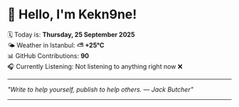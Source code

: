 # 👋 Hello, I'm Kekn9ne!

🗓️ Today is: **Thursday, 25 September 2025**  
🌤️ Weather in Istanbul: **⛅️  +25°C**  
📊 GitHub Contributions: **90**  
🎧 Currently Listening: Not listening to anything right now ❌

---

_"Write to help yourself, publish to help others. — *Jack Butcher*"_

---

